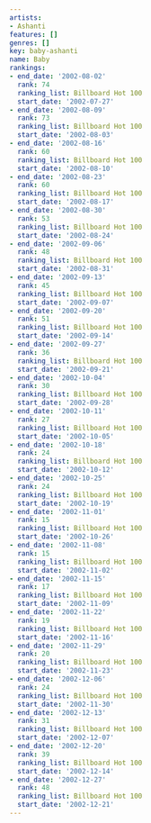 ```yaml
---
artists:
- Ashanti
features: []
genres: []
key: baby-ashanti
name: Baby
rankings:
- end_date: '2002-08-02'
  rank: 74
  ranking_list: Billboard Hot 100
  start_date: '2002-07-27'
- end_date: '2002-08-09'
  rank: 73
  ranking_list: Billboard Hot 100
  start_date: '2002-08-03'
- end_date: '2002-08-16'
  rank: 60
  ranking_list: Billboard Hot 100
  start_date: '2002-08-10'
- end_date: '2002-08-23'
  rank: 60
  ranking_list: Billboard Hot 100
  start_date: '2002-08-17'
- end_date: '2002-08-30'
  rank: 53
  ranking_list: Billboard Hot 100
  start_date: '2002-08-24'
- end_date: '2002-09-06'
  rank: 48
  ranking_list: Billboard Hot 100
  start_date: '2002-08-31'
- end_date: '2002-09-13'
  rank: 45
  ranking_list: Billboard Hot 100
  start_date: '2002-09-07'
- end_date: '2002-09-20'
  rank: 51
  ranking_list: Billboard Hot 100
  start_date: '2002-09-14'
- end_date: '2002-09-27'
  rank: 36
  ranking_list: Billboard Hot 100
  start_date: '2002-09-21'
- end_date: '2002-10-04'
  rank: 30
  ranking_list: Billboard Hot 100
  start_date: '2002-09-28'
- end_date: '2002-10-11'
  rank: 27
  ranking_list: Billboard Hot 100
  start_date: '2002-10-05'
- end_date: '2002-10-18'
  rank: 24
  ranking_list: Billboard Hot 100
  start_date: '2002-10-12'
- end_date: '2002-10-25'
  rank: 24
  ranking_list: Billboard Hot 100
  start_date: '2002-10-19'
- end_date: '2002-11-01'
  rank: 15
  ranking_list: Billboard Hot 100
  start_date: '2002-10-26'
- end_date: '2002-11-08'
  rank: 15
  ranking_list: Billboard Hot 100
  start_date: '2002-11-02'
- end_date: '2002-11-15'
  rank: 17
  ranking_list: Billboard Hot 100
  start_date: '2002-11-09'
- end_date: '2002-11-22'
  rank: 19
  ranking_list: Billboard Hot 100
  start_date: '2002-11-16'
- end_date: '2002-11-29'
  rank: 20
  ranking_list: Billboard Hot 100
  start_date: '2002-11-23'
- end_date: '2002-12-06'
  rank: 24
  ranking_list: Billboard Hot 100
  start_date: '2002-11-30'
- end_date: '2002-12-13'
  rank: 31
  ranking_list: Billboard Hot 100
  start_date: '2002-12-07'
- end_date: '2002-12-20'
  rank: 39
  ranking_list: Billboard Hot 100
  start_date: '2002-12-14'
- end_date: '2002-12-27'
  rank: 48
  ranking_list: Billboard Hot 100
  start_date: '2002-12-21'
---
```



